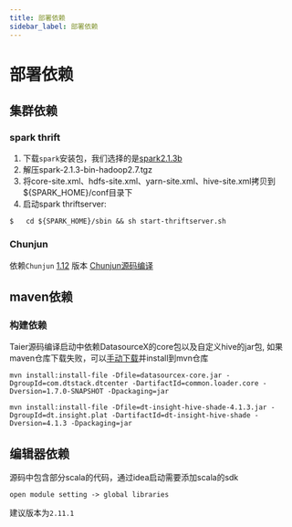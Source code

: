 ```yaml
---
title: 部署依赖
sidebar_label: 部署依赖
---
```


# 部署依赖
## 集群依赖
### spark thrift
1. 下载`spark`安装包，我们选择的是[spark2.1.3b](https://archive.apache.org/dist/spark/spark-2.1.3/spark-2.1.3-bin-hadoop2.7.tgz)
2. 解压spark-2.1.3-bin-hadoop2.7.tgz
3. 将core-site.xml、hdfs-site.xml、yarn-site.xml、hive-site.xml拷贝到${SPARK_HOME}/conf目录下
4. 启动spark thriftserver:
```shell
$   cd ${SPARK_HOME}/sbin && sh start-thriftserver.sh
```

### Chunjun
依赖`Chunjun` [1.12](https://github.com/DTStack/chunjun/releases/tag/v1.12.3) 版本
[Chunjun源码编译](https://github.com/DTStack/chunjun/blob/master/docs/quickstart.md)

## maven依赖
### 构建依赖
Taier源码编译启动中依赖DatasourceX的core包以及自定义hive的jar包,
如果maven仓库下载失败，可以[手动下载](https://developer.aliyun.com/mvn/search)并install到mvn仓库
```shell
mvn install:install-file -Dfile=datasourcex-core.jar -DgroupId=com.dtstack.dtcenter -DartifactId=common.loader.core -Dversion=1.7.0-SNAPSHOT -Dpackaging=jar
```

```shell
mvn install:install-file -Dfile=dt-insight-hive-shade-4.1.3.jar -DgroupId=dt.insight.plat -DartifactId=dt-insight-hive-shade -Dversion=4.1.3 -Dpackaging=jar
```

## 编辑器依赖
源码中包含部分scala的代码，通过idea启动需要添加scala的sdk 
```editorconfig
open module setting -> global libraries
```
建议版本为`2.11.1`

